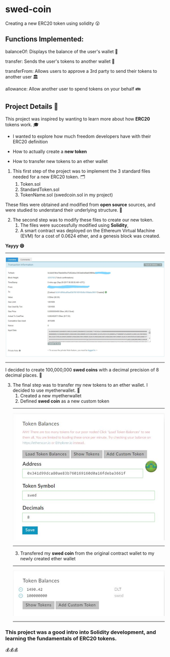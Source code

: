 # swed-coin
Creating a new ERC20 token using solidity 😮

## Functions Implemented:

balanceOf: Displays the balance of the user's wallet 🤑

transfer: Sends the user's tokens to another wallet 🏧

transferFrom: Allows users to approve a 3rd party to send their tokens to another user 🏛️

allowance: Allow another user to spend tokens on your behalf 👪

## Project Details 👔

This project was inspired by wanting to learn more about how **ERC20** tokens work. 🎓

* I wanted to explore how much freedom developers have with their ERC20 definition

* How to actually create a **new token** 

* How to transfer new tokens to an ether wallet

1. This first step of the project was to implement the 3 standard files needed for a new ERC20 token. 🗂️
    1. Token.sol 
    2. StandardToken.sol
    3. TokenName.sol (swedcoin.sol in my project) 
 
These files were obtained and modified from **open source** sources, and were studied to understand their underlying structure. 🤗

2. The second step was to modify these files to create our new token. 
    1. The files were successfully modified using **Solidity**,
    2. A smart contract was deployed on the Ethereum Virtual Machine (EVM) for a cost of 0.0624 ether, and a genesis block was created.

**Yayyy 😄**

- - - -

![alt text](https://github.com/aliomar/swed-coin/blob/master/pictures/genesis_block.jpg)

- - - -

I decided to create 100,000,000 **swed coins** with a decimal precision of 8 decimal places. 💸

3. The final step was to transfer my new tokens to an ether wallet. I decided to use myetherwallet. 💱
    1. Created a new myetherwallet
    2. Defined **swed coin** as a new custom token
    - - - -
    ![alt text](https://github.com/aliomar/swed-coin/blob/master/pictures/defining_token.JPG)
    - - - -    
    3. Transfered my **swed coin** from the original contract wallet to my newly created ether wallet
    - - - -
   ![alt text](https://github.com/aliomar/swed-coin/blob/master/pictures/transfer.JPG)
    - - - -

### This project was a good intro into Solidity development, and learning the fundamentals of ERC20 tokens. 


💰💰💰
